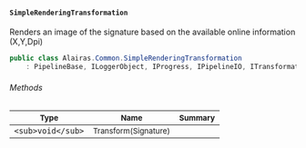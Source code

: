 #### `SimpleRenderingTransformation`

Renders an image of the signature based on the available online information (X,Y,Dpi)
```csharp
public class Alairas.Common.SimpleRenderingTransformation
    : PipelineBase, ILoggerObject, IProgress, IPipelineIO, ITransformation

```

###### Methods

| <sub>Type</sub> | <sub>Name</sub> | <sub>Summary</sub> | 
| ---- | ---- | ---- | 
| `<sub>void</sub>` | <sub>Transform(Signature)</sub> |  | 


